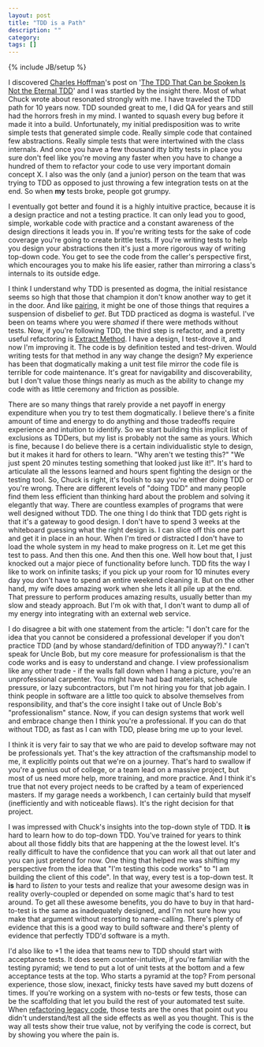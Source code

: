 ```yaml
---
layout: post
title: "TDD is a Path"
description: ""
category: 
tags: []
---
```

{% include JB/setup %}

I discovered [Charles Hoffman]'s post on '[The TDD That Can be Spoken Is Not the Eternal TDD]' and I was startled by the insight there.  Most of what Chuck wrote about resonated strongly with me.  I have traveled the TDD path for 10 years now.  TDD sounded great to me, I did QA for years and still had the horrors fresh in my mind. I wanted to squash every bug before it made it into a build. Unfortunately, my initial predisposition was to write simple tests that generated simple code. Really simple code that contained few abstractions. Really simple tests that were intertwined with the class internals. And once you have a few thousand itty bitty tests in place you sure don't feel like you're moving any faster when you have to change a hundred of them to refactor your code to use very important domain concept X.  I also was the only (and a junior) person on the team that was trying to TDD as opposed to just throwing a few integration tests on at the end.  So when **my** tests broke, people got grumpy.

I eventually got better and found it is a highly intuitive practice, because it is a design practice and not a testing practice.  It can only lead you to good, simple, workable code with practice and a constant awareness of the design directions it leads you in. If you're writing tests for the sake of code coverage you're going to create brittle tests. If you're writing tests to help you design your abstractions then it's just a more rigorous way of writing top-down code. You get to see the code from the caller's perspective first, which encourages you to make his life easier, rather than mirroring a class's internals to its outside edge.  

I think I understand why TDD is presented as dogma, the initial resistance seems so high that those that champion it don't know another way to get it in the door.  And like [pairing], it might be one of those things that requires a suspension of disbelief to *get*.  But TDD practiced as dogma is wasteful.  I've been on teams where you were *shamed* if there were methods without tests.  Now, if you're following TDD, the third step is refactor, and a pretty useful refactoring is [Extract Method].  I have a design, I test-drove it, and now I'm improving it.  The code is by definition tested and test-driven.  Would writing tests for that method in any way change the design?  My experience has been that dogmatically making a unit test file mirror the code file is terrible for code maintenance.  It's great for navigability and discoverability, but I don't value those things nearly as much as the ability to change my code with as little ceremony and friction as possible.

There are so many things that rarely provide a net payoff in energy expenditure when you try to test them dogmatically.  I believe there's a finite amount of time and energy to do anything and those tradeoffs require experience and intuition to identify.  So we start building this implicit list of exclusions as TDDers, but my list is probably not the same as yours.  Which is fine, because I do believe there is a certain individualistic style to design, but it makes it hard for others to learn.  "Why aren't we testing this?"  "We just spent 20 minutes testing something that looked just like it!".  It's hard to articulate all the lessons learned and hours spent fighting the design or the testing tool.  So, Chuck is right, it's foolish to say you're either doing TDD or you're wrong.  There are different levels of "doing TDD" and many people find them less efficient than thinking hard about the problem and solving it elegantly that way.  There are countless examples of programs that were well designed without TDD.  The one thing I do think that TDD gets right is that it's a gateway to good design.  I don't have to spend 3 weeks at the whiteboard guessing what the right design is.  I can slice off this one part and get it in place in an hour.  When I'm tired or distracted I don't have to load the whole system in my head to make progress on it.  Let me get this test to pass.   And then this one.  And then this one.  Well how bout that, I just knocked out a major piece of functionality before lunch.  TDD fits the way I like to work on infinite tasks; if you pick up your room for 10 minutes every day you don't have to spend an entire weekend cleaning it.  But on the other hand, my wife does amazing work when she lets it all pile up at the end.  That pressure to perform produces amazing results, usually better than my slow and steady approach.  But I'm ok with that, I don't want to dump all of my energy into integrating with an external web service.

I do disagree a bit with one statement from the article: "I don't care for the idea that you cannot be considered a professional developer if you don't practice TDD (and by whose standard/definition of TDD anyway?)."  I can't speak for Uncle Bob, but my core measure for professionalism is that the code works and is easy to understand and change.  I view professionalism like any other trade - if the walls fall down when I hang a picture, you're an unprofessional carpenter.  You might have had bad materials, schedule pressure, or lazy subcontractors, but I'm not hiring you for that job again.  I think people in software are a little too quick to absolve themselves from responsibility, and that's the core insight I take out of Uncle Bob's "professionalism" stance.  Now, if you can design systems that work well and embrace change then I think you're a professional.  If you can do that without TDD, as fast as I can with TDD, please bring me up to your level.

I think it is very fair to say that we who are paid to develop software may not be professionals yet.   That's the key attraction of the craftsmanship model to me, it explicitly points out that we're on a journey.  That's hard to swallow if you're a genius out of college, or a team lead on a massive project, but most of us need more help, more training, and more practice.  And I think it's true that not every project needs to be crafted by a team of experienced masters.  If my garage needs a workbench, I can certainly build that myself (inefficiently and with noticeable flaws).  It's the right decision for that project.

I was impressed with Chuck's insights into the top-down style of TDD.  It **is** hard to learn how to do top-down TDD.  You've trained for years to think about all those fiddly bits that are happening at the the lowest level.  It's really difficult to have the confidence that you can work all that out later and you can just pretend for now.  One thing that helped me was shifting my perspective from the idea that "I'm testing this code works" to "I am building the client of this code".  In that way, every test is a top-down test.  It **is** hard to *listen* to your tests and realize that your awesome design was in reality overly-coupled or depended on some magic that's hard to test around.  To get all these awesome benefits, you do have to buy in that hard-to-test is the same as inadequately designed, and I'm not sure how you make that argument without resorting to name-calling.  There's plenty of evidence that this is a good way to build software and there's plenty of evidence that perfectly TDD'd software is a myth.  

I'd also like to +1 the idea that teams new to TDD should start with acceptance tests.  It does seem counter-intuitive, if you're familiar with the testing pyramid; we tend to put a lot of unit tests at the bottom and a few acceptance tests at the top.  Who starts a pyramid at the top?  From personal experience, those slow, inexact, finicky tests have saved my butt dozens of times.  If you're working on a system with no-tests or few tests, those can be the scaffolding that let you build the rest of your automated test suite.  When [refactoring legacy code], those tests are the ones that point out you didn't understand/test all the side effects as well as you thought.  This is the way all tests show their true value, not by verifying the code is correct, but by showing you where the pain is.

[Charles Hoffman]:  http://hoff2.com/
[The TDD That Can be Spoken Is Not the Eternal TDD]: http://hoff2.com/2014/01/24/tdd_is_a_path.html
[pairing]: http://stevenjackson.github.io/2013/02/09/pairing/
[Extract Method]: http://www.refactoring.com/catalog/extractMethod.html
[refactoring legacy code]: http://stevenjackson.github.io/2013/09/22/legacy-code-refactoring/
